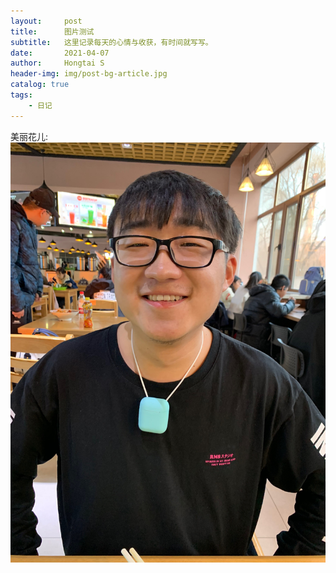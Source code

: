 ```yaml
---
layout:     post
title:      图片测试
subtitle:   这里记录每天的心情与收获，有时间就写写。
date:       2021-04-07
author:     Hongtai S
header-img: img/post-bg-article.jpg
catalog: true
tags:
    - 日记
---
```



美丽花儿:
![hua](img/Hongtai-S.jpg "hua")
